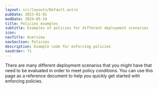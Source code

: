 ```yaml
---
layout: src/layouts/Default.astro
pubDate: 2023-01-01
modDate: 2024-05-24
title: Policies examples
subtitle: Examples of policies for different deployment scenarios
icon: 
navTitle: Overview
navSection: Policies
description: Example code for enforcing policies
navOrder: 71
---
```


There are many different deployment scenarios that you might have that need to be evaluated in order to meet policy conditions. You can use this page as a reference document to help you quickly get started with enforcing policies.

